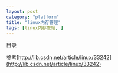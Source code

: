 ```yaml
---
layout: post
category: "platform"
title: "linux内存管理"
tags: [linux内存管理, ]
---
```


目录

<!-- TOC -->


<!-- /TOC -->

参考[http://lib.csdn.net/article/linux/33242](http://lib.csdn.net/article/linux/33242)

